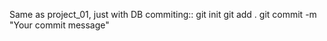 Same as project_01, just with DB
commiting::
 git init
 git add .
 git commit -m "Your commit message"

